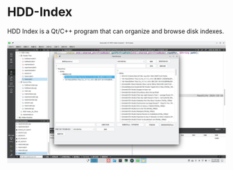 # HDD-Index

HDD Index is a Qt/C++ program that can organize and browse disk indexes.

![program](screenshots/program.jpg)
